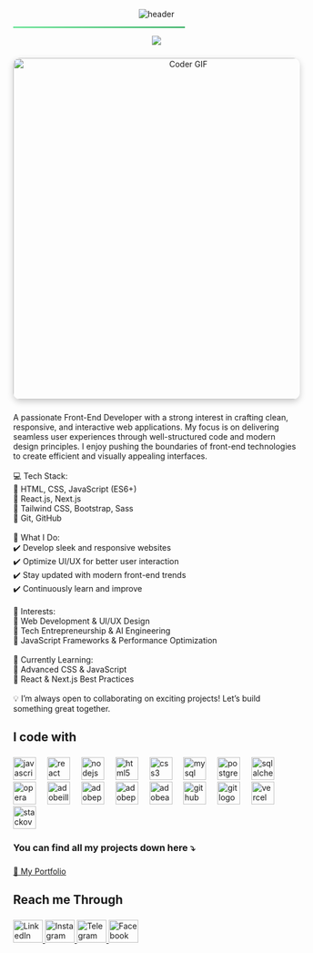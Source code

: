 <p align="center">
  <img src="https://capsule-render.vercel.app/api?type=waving&height=200&text=Hi%20there%2C%20I'm%20Abdurahman%20Abdella%20🌿&fontAlign=50&fontAlignY=40&fontSize=35&desc=Passionate%20about%20tech%20and%20building%20cool%20things%20🚀&descSize=20&descAlign=50&descAlignY=70&color=gradient&fontColor=ffffff&descColor=ffffff" alt="header"/>
</p>



<hr style="border: none; height: 2px; background: linear-gradient(to right, #4ade80, #16a34a); width: 60%;" />

<p align="center">
  <img src="https://img.shields.io/badge/💬%20A%20Bit%20About%20Me-gradient?style=for-the-badge&logo=awesome-lists&logoColor=white&color=8e2de2&labelColor=4a00e0" />
</p>


###

<p align="center">
  <img 
    src="https://cdn.dribbble.com/users/730703/screenshots/6581243/avento.gif" 
    alt="Coder GIF" 
    width="600" 
    style="border-radius: 12px; box-shadow: 0 4px 12px rgba(0,0,0,0.2);" 
  />
</p>


###

<p align="left">A passionate Front-End Developer with a strong interest in crafting clean, responsive, and interactive web applications. My focus is on delivering seamless user experiences through well-structured code and modern design principles. I enjoy pushing the boundaries of front-end technologies to create efficient and visually appealing interfaces.<br><br>💻 Tech Stack:<br>🔹 HTML, CSS, JavaScript (ES6+)<br>🔹 React.js, Next.js<br>🔹 Tailwind CSS, Bootstrap, Sass<br>🔹 Git, GitHub<br><br>🚀 What I Do:<br>✔️ Develop sleek and responsive websites<br>✔️ Optimize UI/UX for better user interaction<br>✔️ Stay updated with modern front-end trends<br>✔️ Continuously learn and improve<br><br>🎯 Interests:<br>🔹 Web Development & UI/UX Design<br>🔹 Tech Entrepreneurship & AI Engineering<br>🔹 JavaScript Frameworks & Performance Optimization<br><br>📖 Currently Learning:<br>🔹 Advanced CSS & JavaScript<br>🔹 React & Next.js Best Practices<br><br>💡 I’m always open to collaborating on exciting projects! Let’s build something great together.</p>

###

<h2 align="left">I code with</h2>

###

<div align="left">
  <img src="https://cdn.jsdelivr.net/gh/devicons/devicon/icons/javascript/javascript-original.svg" height="40" alt="javascript logo"  />
  <img width="12" />
  <img src="https://cdn.jsdelivr.net/gh/devicons/devicon/icons/react/react-original.svg" height="40" alt="react logo"  />
  <img width="12" />
  <img src="https://cdn.jsdelivr.net/gh/devicons/devicon/icons/nodejs/nodejs-original.svg" height="40" alt="nodejs logo"  />
  <img width="12" />
  <img src="https://cdn.jsdelivr.net/gh/devicons/devicon/icons/html5/html5-original.svg" height="40" alt="html5 logo"  />
  <img width="12" />
  <img src="https://cdn.jsdelivr.net/gh/devicons/devicon/icons/css3/css3-original.svg" height="40" alt="css3 logo"  />
  <img width="12" />
  <img src="https://cdn.jsdelivr.net/gh/devicons/devicon/icons/mysql/mysql-original.svg" height="40" alt="mysql logo"  />
  <img width="12" />
  <img src="https://cdn.jsdelivr.net/gh/devicons/devicon/icons/postgresql/postgresql-original.svg" height="40" alt="postgresql logo"  />
  <img width="12" />
  <img src="https://cdn.jsdelivr.net/gh/devicons/devicon/icons/sqlalchemy/sqlalchemy-original.svg" height="40" alt="sqlalchemy logo"  />
  <img width="12" />
  <img src="https://cdn.jsdelivr.net/gh/devicons/devicon/icons/opera/opera-original.svg" height="40" alt="opera logo"  />
  <img width="12" />
  <img src="https://skillicons.dev/icons?i=ai" height="40" alt="adobeillustrator logo"  />
  <img width="12" />
  <img src="https://skillicons.dev/icons?i=ps" height="40" alt="adobephotoshop logo"  />
  <img width="12" />
  <img src="https://skillicons.dev/icons?i=pr" height="40" alt="adobepremierepro logo"  />
  <img width="12" />
  <img src="https://skillicons.dev/icons?i=ae" height="40" alt="adobeaftereffects logo"  />
  <img width="12" />
  <img src="https://skillicons.dev/icons?i=github" height="40" alt="github logo"  />
  <img width="12" />
  <img src="https://skillicons.dev/icons?i=git" height="40" alt="git logo"  />
  <img width="12" />
  <img src="https://skillicons.dev/icons?i=vercel" height="40" alt="vercel logo"  />
  <img width="12" />
  <img src="https://skillicons.dev/icons?i=stackoverflow" height="40" alt="stackoverflow logo"  />
</div>

###

<h3 align="left">You can find all my projects down here ⤵️</h3>

###

<a href="https://hayanabdella.vercel.app/" target="_blank">
  🔗 My Portfolio
</a>


<h2 align="left">Reach me Through</h2>

###

<div align="left">
 <a href="https://www.linkedin.com/in/abdurahamanlinked7750" target="_blank">
  <img src="https://raw.githubusercontent.com/maurodesouza/profile-readme-generator/master/src/assets/icons/social/linkedin/default.svg" width="52" height="40" alt="LinkedIn logo" />
</a>
<a href="https://www.instagram.com/satoru_hayan?igsh=cGY5d3Q5ZG1udThr" target="_blank">
  <img src="https://raw.githubusercontent.com/maurodesouza/profile-readme-generator/master/src/assets/icons/social/instagram/default.svg" width="52" height="40" alt="Instagram logo" />
</a>
<a href="https://t.me/@Satoru_hayan" target="_blank">
  <img src="https://raw.githubusercontent.com/maurodesouza/profile-readme-generator/master/src/assets/icons/social/telegram/default.svg" width="52" height="40" alt="Telegram logo" />
</a>
<a href="https://www.facebook.com/abdurahaman.habibi.7" target="_blank">
  <img src="https://raw.githubusercontent.com/maurodesouza/profile-readme-generator/master/src/assets/icons/social/facebook/default.svg" width="52" height="40" alt="Facebook logo" />
</a>

</div>

###
